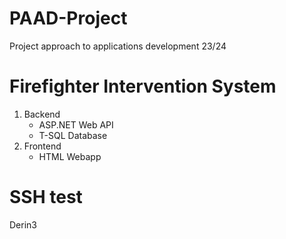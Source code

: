 # PAAD-Project
Project approach to applications development 23/24
# Firefighter Intervention System

1. Backend 
    * ASP.NET Web API
    * T-SQL Database
2. Frontend
    * HTML Webapp

# SSH test
Derin3
